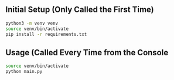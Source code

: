 ## Initial Setup (Only Called the First Time)

```sh
python3 -m venv venv
source venv/bin/activate
pip install -r requirements.txt
```

## Usage (Called Every Time from the Console
```sh
source venv/bin/activate
python main.py
```

